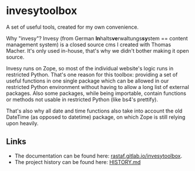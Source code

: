 # invesytoolbox

A set of useful tools, created for my own convenience.

Why "invesy"? Invesy (from German **In**halts**ve**rwaltungs**sy**stem == content management system) is a closed source cms I created with Thomas Macher. It's only used in-house, that's why we didn't bother making it open source.

Invesy runs on Zope, so most of the individual website's logic runs in restricted Python. That's one reason for this toolbox: providing a set of useful functions in one single package which can be allowed in our restricted Python environment without having to allow a long list of external packages. Also some packages, while being importable, contain functions or methods not usable in restricted Python (like bs4's prettify).

That's also why all date and time functions also take into account the old DateTime (as opposed to datetime) package, on which Zope is still relying upon heavily.

## Links

- The documentation can be found here: [rastaf.gitlab.io/invesytoolbox](https://rastaf.gitlab.io/invesytoolbox/).
- The project history can be found here: [HISTORY.md](https://gitlab.com/Rastaf/invesytoolbox/blob/master/HISTORY.md)